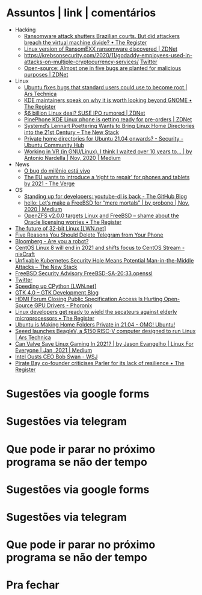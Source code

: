 Assuntos | link | comentários
=============================
* Hacking
  * [Ransomware attack shutters Brazilian courts. But did attackers breach the virtual machine divide? • The Register](https://www.theregister.com/2020/11/06/brazil_court_ransomware/)
  * [Linux version of RansomEXX ransomware discovered | ZDNet](https://www.zdnet.com/article/linux-version-of-ransomexx-ransomware-discovered/)
  * https://krebsonsecurity.com/2020/11/godaddy-employees-used-in-attacks-on-multiple-cryptocurrency-services/  [Twitter](https://twitter.com/briankrebs/status/1330214272111173634?s=21)
  * [Open-source: Almost one in five bugs are planted for malicious purposes | ZDNet](https://www.zdnet.com/article/open-source-software-how-many-bugs-are-hidden-there-on-purpose/)
* Linux
  * [Ubuntu fixes bugs that standard users could use to become root | Ars Technica](https://arstechnica.com/?p=1722318#p3)
  * [KDE maintainers speak on why it is worth looking beyond GNOME • The Register](https://www.theregister.com/2020/11/16/kde_maintainers_speak_on_why/)
  * [$6 billion Linux deal? SUSE IPO rumored | ZDNet](https://www.zdnet.com/google-amp/article/6-billion-linux-deal-suse-ipo-rumored/)
  * [PinePhone KDE Linux phone is getting ready for pre-orders | ZDNet](https://www.zdnet.com/article/pinephone-kde-linux-phone-is-getting-ready-for-pre-orders/)
  * [Systemd’s Lennart Poettering Wants to Bring Linux Home Directories into the 21st Century – The New Stack](https://thenewstack.io/systemds-lennart-poettering-wants-to-bring-linux-home-directories-into-the-21st-century/)
  * [Private home directories for Ubuntu 21.04 onwards? - Security - Ubuntu Community Hub](https://discourse.ubuntu.com/t/private-home-directories-for-ubuntu-21-04-onwards/19533)
  * [Working in VR &#40;in GNU/Linux&#41;. I think I waited over 10 years to… | by Antonio Nardella | Nov, 2020 | Medium](https://antonionardella.medium.com/working-in-vr-in-gnu-linux-19a939d92d0c)
* News
  * [O bug do milênio está vivo](http://gotocobol.com.br/o-bug-do-milenio-esta-vivo/?fbclid=IwAR3-XX_GXr6RL_wrQuTjA2FzW135h3555iUCl7NadcQ5c0eJ0L1NOJVUSII)
  * [The EU wants to introduce a ‘right to repair’ for phones and tablets by 2021 - The Verge](https://www.theverge.com/2020/3/11/21174941/eu-right-to-repair-phones-tablets-laptops-2021-ecodesign-directive)
* OS
  * [Standing up for developers: youtube-dl is back - The GitHub Blog](https://github.blog/2020-11-16-standing-up-for-developers-youtube-dl-is-back/)
  * [hello: Let’s make a FreeBSD for “mere mortals” | by probono | Nov, 2020 | Medium](https://medium.com/@probonopd/hello-lets-make-a-freebsd-for-mere-mortals-41b8f93ba075)
  * [OpenZFS v2.0.0 targets Linux and FreeBSD – shame about the Oracle licensing worries • The Register](https://www.theregister.com/2020/12/01/zfs_on_linux_now_openzfs/)
* [The future of 32-bit Linux &#91;LWN.net&#93;](https://lwn.net/SubscriberLink/838807/9b293f03c03ef0c5/)
* [Five Reasons You Should Delete Telegram from Your Phone](https://www.vice.com/en/article/jgqqv8/five-reasons-you-should-delete-telegram-from-your-phone)
* [Bloomberg - Are you a robot?](https://www.bloomberg.com/news/articles/2020-12-08/amazon-amex-to-fund-software-developers-in-new-github-program)
* [CentOS Linux 8 will end in 2021 and shifts focus to CentOS Stream - nixCraft](https://www.cyberciti.biz/linux-news/centos-linux-8-will-end-in-2021-and-shifts-focus-to-centos-stream/)
* [Unfixable Kubernetes Security Hole Means Potential Man-in-the-Middle Attacks – The New Stack](https://thenewstack.io/unfixable-kubernetes-security-hole-means-potential-man-in-the-middle-attacks/)
* [ FreeBSD Security Advisory FreeBSD-SA-20:33.openssl
   ](https://lists.freebsd.org/pipermail/freebsd-security/2020-December/010300.html)
* [Twitter](https://twitter.com/collabora/status/1338896046710272001?s=21)
* [Speeding up CPython &#91;LWN.net&#93;](https://lwn.net/SubscriberLink/840248/ef4882f230a1e2eb/)
* [GTK 4.0 – GTK Development Blog](https://blog.gtk.org/2020/12/16/gtk-4-0/)
* [HDMI Forum Closing Public Specification Access Is Hurting Open-Source GPU Drivers - Phoronix](https://www.phoronix.com/scan.php?page=news_item&px=HDMI-Closed-Spec-Hurts-Open)
* [Linux developers get ready to wield the secateurs against elderly microprocessors • The Register](https://www.theregister.com/2021/01/11/linux_olld_cpus/)
* [Ubuntu is Making Home Folders Private in 21.04 - OMG! Ubuntu!](https://www.omgubuntu.co.uk/2021/01/private-home-directory-in-ubuntu-21-04)
* [Seeed launches BeagleV, a $150 RISC-V computer designed to run Linux | Ars Technica](https://arstechnica.com/gadgets/2021/01/seeed-and-beagleboard-team-up-to-provide-a-new-risc-v-based-linux-pc/)
* [Can Valve Save Linux Gaming In 2021? | by Jason Evangelho | Linux For Everyone | Jan, 2021 | Medium](https://medium.com/linuxforeveryone/can-valve-save-linux-gaming-in-2021-e55e03e4ec15)
* [Intel Ousts CEO Bob Swan - WSJ](https://www.wsj.com/articles/intel-ceo-bob-swan-steps-down-11610548665?mod=e2tw)
* [Pirate Bay co-founder criticises Parler for its lack of resilience • The Register](https://www.theregister.com/2021/01/14/pirate_bay_cofounder_criticises_parler/)


Sugestões via google forms
==========================

Sugestões via telegram
======================

Que pode ir parar no próximo programa se não der tempo
=======================================================

Sugestões via google forms
==========================

Sugestões via telegram
======================

Que pode ir parar no próximo programa se não der tempo
=======================================================

Pra fechar
==========



